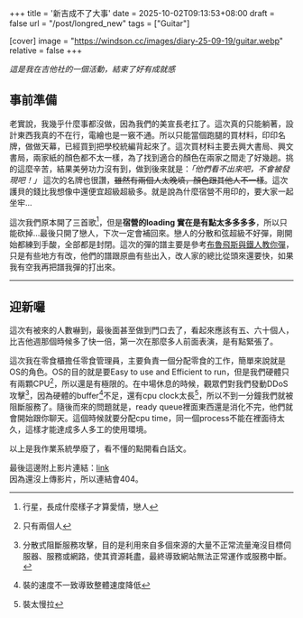 +++
title = '新吉成不了大事'
date = 2025-10-02T09:13:53+08:00
draft = false
url = "/post/longred_new"
tags = ["Guitar"]

[cover]
image = "https://windson.cc/images/diary-25-09-19/guitar.webp"
relative = false
+++

*這是我在吉他社的一個活動，結束了好有成就感*
<!----more---->

## 事前準備
老實說，我幾乎什麼事都沒做，因為我們的美宣長老扛了。這次真的只能躺著，設計東西我真的不在行，電繪也是一竅不通。所以只能當個跑腿的買材料，印印名牌，做做天幕，已經買到把學校統編背起來了。這次買材料主要去興大書局、興文書局，兩家紙的顏色都不太一樣，為了找到適合的顏色在兩家之間走了好幾趟。挑的這麼辛苦，結果美勞功力沒有到，做到後來就是：*「他們看不出來吧，不會被發現吧！」*   這次的名牌也很讚，~~雖然有兩個人太晚填，顏色跟其他人不一樣~~。這次護貝的錢比我想像中還便宜超級超級多。就是說為什麼宿營不用印的，要大家一起坐牢...

這次我們原本開了三首歌[^1]，但是**宿營的loading 實在是有點太多多多多**，所以只能砍掉...最後只開了戀人，下次一定會補回來。戀人的分散和弦超級不好彈，剛開始都練到手酸，全部都是封閉。這次的彈的譜主要是參考[布魯飛斯與鐵人教你彈](https://www.youtube.com/watch?v=56rXYvFLyl8)，只是有些地方有改，他們的譜跟原曲有些出入，改人家的總比從頭來還要快，如果我有空我再把譜我彈的打出來。

[^1]: 行星，長成什麼樣子才算愛情，戀人



***

## 迎新囉  
這次有被來的人數嚇到，最後面甚至做到門口去了，看起來應該有五、六十個人，比吉他週那個時候多了快一倍，第一次在那麼多人前面表演，是有點緊張了。  

這次我在零食櫃擔任零食管理員，主要負責一個分配零食的工作，簡單來說就是OS的角色。OS的目的就是要Easy to use and Efficient to run，但是我們硬體只有兩顆CPU[^2]，所以還是有極限的。在中場休息的時候，觀眾們對我們發動DDoS攻擊[^3]，因為硬體的buffer[^4]不足，還有cpu clock太長[^5]，所以不到一分鐘我們就被阻斷服務了。隨後而來的問題就是，ready queue裡面東西還是消化不完，他們就會開始跟你聊天。這個時候就要分配cpu time，同一個process不能在裡面待太久，這樣才能達成多人多工的使用環境。

以上是我作業系統學廢了，看不懂的點開看白話文。  

最後這邊附上影片連結：[link](/404)  
因為還沒上傳影片，所以連結會404。

[^2]:只有兩個人
[^3]:分散式阻斷服務攻擊，目的是利用來自多個來源的大量不正常流量淹沒目標伺服器、服務或網路，使其資源耗盡，最終導致網站無法正常運作或服務中斷。
[^4]:裝的速度不一致導致整體速度降低
[^5]:裝太慢拉


